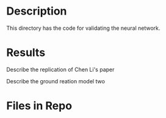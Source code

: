 # Description
This directory has the code for validating the neural network. 

# Results 
Describe the replication of Chen Li's paper


Describe the ground reation model two 

# Files in Repo


